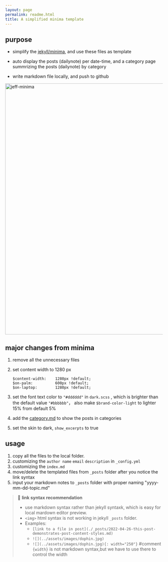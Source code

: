 ```yaml
---
layout: page
permalink: readme.html
title: A simplified minima template
---
```


## purpose

- simplify the [jekyll/minima](https://github.com/jekyll/minima), and use these files as template

- auto display the posts (dailynote) per date-time, and a category page summrizing the posts (dailynote) by category

- write markdown file locally, and push to github

<img src="https://pic4.zhimg.com/80/v2-bb3a7c4188c8ccc6b1fdcf356c823f24.gif" alt="jeff-minima" width=800>

## major changes from minima

1. remove all the unnecessary files

1. set content width  to 1280 px 
    ```
    $content-width:    1280px !default;
    $on-palm:          600px !default;
    $on-laptop:        1280px !default;
    ```
1. set the font text color to `"#dddddd"` in `dark.scss` , which is brighter than the default value `"#bbbbbb"`， also make `$brand-color-light` to lighter 15% from default 5%

1. add the [category.md](category.md) to show the posts in categories

1. set the skin to dark, `show_excerpts` to true

## usage

1. copy all the files to the local folder.
1. customizing the `author name` `email` `description` in `_config.yml`
1. customizing the `index.md`
1. move/delete the templated files from `_posts` folder after you notice the link syntax
1. input your markdown notes to `_posts`  folder with proper naming "yyyy-mm-dd-topic.md"

> 📑 **link syntax recommendation**
>- use markdown syntax rather than jekyll syntaxk, which is easy for local mardown editor preview.
>-  `<img>` html syntax is not working in jekyll `_posts` folder. 
>- Examples:
>    - `[link to a file in post](./_posts/2022-04-26-this-post-demonstrates-post-content-styles.md)`
>    - `![](../assets/images/dophin.jpg)`
>    - `![](../assets/images/dophin.jpg){: width="250"}`  #comment `{width}` is not markdown syntax,but we have to use there to control the width